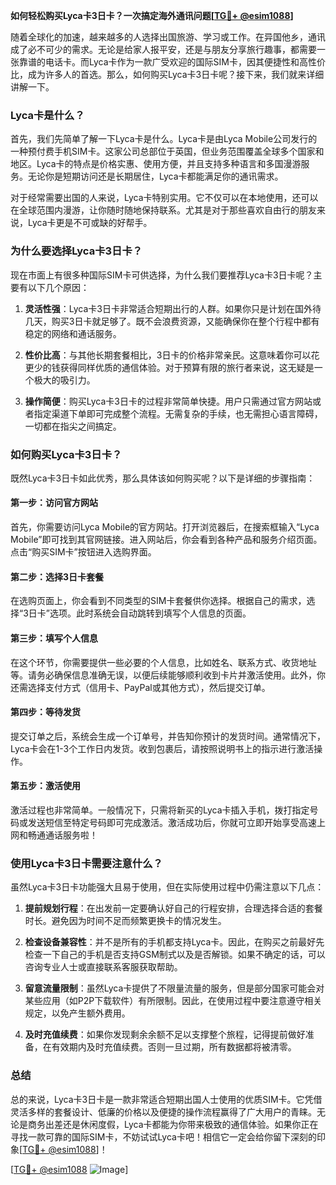 **如何轻松购买Lyca卡3日卡？一次搞定海外通讯问题[[TG💪+ @esim1088](https://t.me/s/esim1088)]**

随着全球化的加速，越来越多的人选择出国旅游、学习或工作。在异国他乡，通讯成了必不可少的需求。无论是给家人报平安，还是与朋友分享旅行趣事，都需要一张靠谱的电话卡。而Lyca卡作为一款广受欢迎的国际SIM卡，因其便捷性和高性价比，成为许多人的首选。那么，如何购买Lyca卡3日卡呢？接下来，我们就来详细讲解一下。

### Lyca卡是什么？

首先，我们先简单了解一下Lyca卡是什么。Lyca卡是由Lyca Mobile公司发行的一种预付费手机SIM卡。这家公司总部位于英国，但业务范围覆盖全球多个国家和地区。Lyca卡的特点是价格实惠、使用方便，并且支持多种语言和多国漫游服务。无论你是短期访问还是长期居住，Lyca卡都能满足你的通讯需求。

对于经常需要出国的人来说，Lyca卡特别实用。它不仅可以在本地使用，还可以在全球范围内漫游，让你随时随地保持联系。尤其是对于那些喜欢自由行的朋友来说，Lyca卡更是不可或缺的好帮手。

### 为什么要选择Lyca卡3日卡？

现在市面上有很多种国际SIM卡可供选择，为什么我们要推荐Lyca卡3日卡呢？主要有以下几个原因：

1. **灵活性强**：Lyca卡3日卡非常适合短期出行的人群。如果你只是计划在国外待几天，购买3日卡就足够了。既不会浪费资源，又能确保你在整个行程中都有稳定的网络和通话服务。

2. **性价比高**：与其他长期套餐相比，3日卡的价格非常亲民。这意味着你可以花更少的钱获得同样优质的通信体验。对于预算有限的旅行者来说，这无疑是一个极大的吸引力。

3. **操作简便**：购买Lyca卡3日卡的过程非常简单快捷。用户只需通过官方网站或者指定渠道下单即可完成整个流程。无需复杂的手续，也无需担心语言障碍，一切都在指尖之间搞定。

### 如何购买Lyca卡3日卡？

既然Lyca卡3日卡如此优秀，那么具体该如何购买呢？以下是详细的步骤指南：

#### 第一步：访问官方网站

首先，你需要访问Lyca Mobile的官方网站。打开浏览器后，在搜索框输入“Lyca Mobile”即可找到其官网链接。进入网站后，你会看到各种产品和服务介绍页面。点击“购买SIM卡”按钮进入选购界面。

#### 第二步：选择3日卡套餐

在选购页面上，你会看到不同类型的SIM卡套餐供你选择。根据自己的需求，选择“3日卡”选项。此时系统会自动跳转到填写个人信息的页面。

#### 第三步：填写个人信息

在这个环节，你需要提供一些必要的个人信息，比如姓名、联系方式、收货地址等。请务必确保信息准确无误，以便后续能够顺利收到卡片并激活使用。此外，你还需选择支付方式（信用卡、PayPal或其他方式），然后提交订单。

#### 第四步：等待发货

提交订单之后，系统会生成一个订单号，并告知你预计的发货时间。通常情况下，Lyca卡会在1-3个工作日内发货。收到包裹后，请按照说明书上的指示进行激活操作。

#### 第五步：激活使用

激活过程也非常简单。一般情况下，只需将新买的Lyca卡插入手机，拨打指定号码或发送短信至特定号码即可完成激活。激活成功后，你就可立即开始享受高速上网和畅通通话服务啦！

### 使用Lyca卡3日卡需要注意什么？

虽然Lyca卡3日卡功能强大且易于使用，但在实际使用过程中仍需注意以下几点：

1. **提前规划行程**：在出发前一定要确认好自己的行程安排，合理选择合适的套餐时长。避免因为时间不足而频繁更换卡的情况发生。

2. **检查设备兼容性**：并不是所有的手机都支持Lyca卡。因此，在购买之前最好先检查一下自己的手机是否支持GSM制式以及是否解锁。如果不确定的话，可以咨询专业人士或直接联系客服获取帮助。

3. **留意流量限制**：虽然Lyca卡提供了不限量流量的服务，但是部分国家可能会对某些应用（如P2P下载软件）有所限制。因此，在使用过程中要注意遵守相关规定，以免产生额外费用。

4. **及时充值续费**：如果你发现剩余余额不足以支撑整个旅程，记得提前做好准备，在有效期内及时充值续费。否则一旦过期，所有数据都将被清零。

### 总结

总的来说，Lyca卡3日卡是一款非常适合短期出国人士使用的优质SIM卡。它凭借灵活多样的套餐设计、低廉的价格以及便捷的操作流程赢得了广大用户的青睐。无论是商务出差还是休闲度假，Lyca卡都能为你带来极致的通信体验。如果你正在寻找一款可靠的国际SIM卡，不妨试试Lyca卡吧！相信它一定会给你留下深刻的印象[[TG💪+ @esim1088](https://t.me/s/esim1088)]！

[[TG💪+ @esim1088](https://t.me/s/esim1088) ![Image](https://i.postimg.cc/4NQfJmqS/Snipaste-2025-05-13-00-14-12.png)]